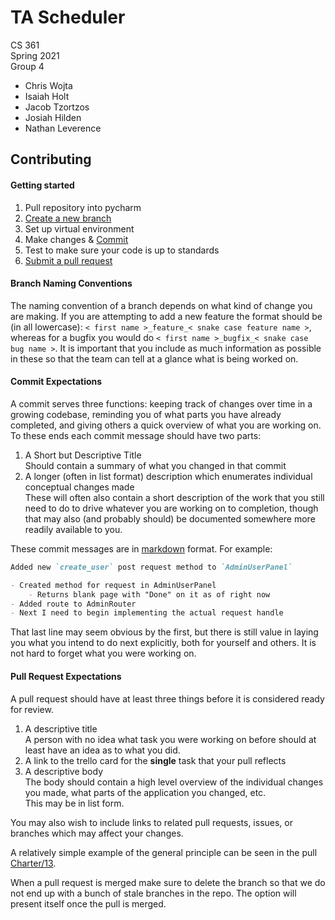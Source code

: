 # TA Scheduler

CS 361  
Spring 2021  
Group 4

- Chris Wojta
- Isaiah Holt
- Jacob Tzortzos
- Josiah Hilden
- Nathan Leverence

## Contributing

#### Getting started

1. Pull repository into pycharm
2. [Create a new branch](#branch-naming-conventions)
3. Set up virtual environment
4. Make changes & [Commit](#commit-expectations)
5. Test to make sure your code is up to standards
6. [Submit a pull request](#pull-request-expectations)

#### Branch Naming Conventions

The naming convention of a branch depends on what kind of change you are making.
If you are attempting to add a new feature the format should be (in all lowercase):
`< first name >_feature_< snake case feature name >`, whereas for a bugfix you
would do `< first name >_bugfix_< snake case bug name >`. It is important that
you include as much information as possible in these so that the team can tell at
a glance what is being worked on.

#### Commit Expectations

A commit serves three functions: keeping track of changes over time in a growing
codebase, reminding you of what parts you have already completed, and giving
others a quick overview of what you are working on.  
To these ends each commit message should have two parts:

1. A Short but Descriptive Title  
   Should contain a summary of what you changed in that commit
2. A longer (often in list format) description which enumerates individual
   conceptual changes made  
   These will often also contain a short description of the work that you still
   need to do to drive whatever you are working on to completion, though that may
   also (and probably should) be documented somewhere more readily available to you.

These commit messages are in [markdown](https://www.markdownguide.org/cheat-sheet)
format. For example:

```markdown
Added new `create_user` post request method to `AdminUserPanel`

- Created method for request in AdminUserPanel
    - Returns blank page with "Done" on it as of right now
- Added route to AdminRouter
- Next I need to begin implementing the actual request handle
```

That last line may seem obvious by the first, but there is still value in laying
you what you intend to do next explicitly, both for yourself and others. It is not
hard to forget what you were working on.

#### Pull Request Expectations

A pull request should have at least three things before it is considered ready
for review.

1. A descriptive title  
   A person with no idea what task you were working on before should at least have
   an idea as to what you did.
2. A link to the trello card for the **single** task that your pull reflects
3. A descriptive body  
   The body should contain a high level overview of the individual changes you
   made, what parts of the application you changed, etc.  
   This may be in list form.

You may also wish to include links to related pull requests, issues, or branches which
may affect your changes.

A relatively simple example of the general principle can be seen in the pull
[Charter/13](https://github.com/cs361-spring2021-team4/Charter/pull/13).

When a pull request is merged make sure to delete the branch so that we do not
end up with a bunch of stale branches in the repo. The option will present itself
once the pull is merged.
